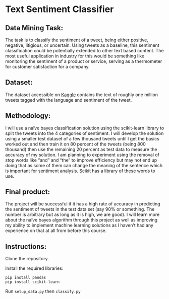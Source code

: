 # Text Sentiment Classifier

## Data Mining Task: 
The task is to classify the sentiment of a tweet, being either positive, negative, litigious, or uncertain. Using tweets as a baseline, this sentiment classification could be potentially extended to other text based content. The most useful application in industry for this would be something like monitoring the sentiment of a product or service, serving as a thermometer for customer satisfaction for a company.

## Dataset: 
The dataset accessible on [Kaggle](https://www.kaggle.com/datasets/tariqsays/sentiment-dataset-with-1-million-tweets) contains the text of roughly one million tweets tagged with the language and sentiment of the tweet. 

## Methodology: 
I will use a naïve bayes classification solution using the scikit-learn library to split the tweets into the 4 categories of sentiment. I will develop the solution using a smaller test dataset of a few thousand tweets until I get the basics worked out and then train it on 80 percent of the tweets (being 800 thousand) then use the remaining 20 percent as test data to measure the accuracy of my solution. I am planning to experiment using the removal of stop words like “and” and “the” to improve efficiency but may not end up doing that as some of them can change the meaning of the sentence which is important for sentiment analysis. Scikit has a library of these words to use.

## Final product:
The project will be successful if it has a high rate of accuracy in predicting the sentiment of tweets in the test data set (say 90% or something. The number is arbitrary but as long as it is high, we are good). I will learn more about the naïve bayes algorithm through this project as well as improving my ability to implement machine learning solutions as I haven’t had any experience on that at all from before this course.

## Instructions:
Clone the repository.

Install the required libraries:
```
pip install pandas
pip install scikit-learn
```
Run `setup_data.py` then `classify.py`
